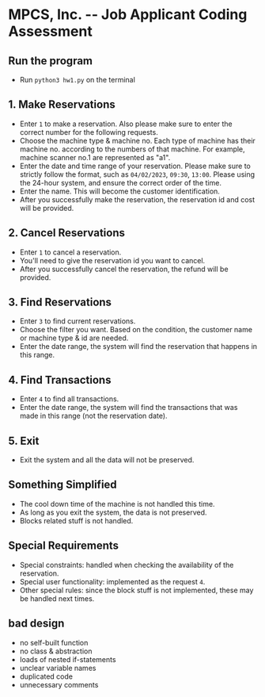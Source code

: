 # MPCS, Inc. -- Job Applicant Coding Assessment

## Run the program
- Run `python3 hw1.py` on the terminal

## 1. Make Reservations
- Enter `1` to make a reservation. Also please make sure to enter the correct number for the following requests.
- Choose the machine type & machine no. Each type of machine has their machine no. according to the numbers of that machine. For example, machine scanner no.1 are represented as "a1".
- Enter the date and time range of your reservation. Please make sure to strictly follow the format, such as `04/02/2023`, `09:30`, `13:00`. Please using the 24-hour system, and ensure the correct order of the time.
- Enter the name. This will become the customer identification.
- After you successfully make the reservation, the reservation id and cost will be provided.

## 2. Cancel Reservations
- Enter `1` to cancel a reservation.
- You'll need to give the reservation id you want to cancel.
- After you successfully cancel the reservation, the refund will be provided.

## 3. Find Reservations
- Enter `3` to find current reservations.
- Choose the filter you want. Based on the condition, the customer name or machine type & id are needed.
- Enter the date range, the system will find the reservation that happens in this range.

## 4. Find Transactions
- Enter `4` to find all transactions.
- Enter the date range, the system will find the transactions that was made in this range (not the reservation date).

## 5. Exit
- Exit the system and all the data will not be preserved.

## Something Simplified
- The cool down time of the machine is not handled this time.
- As long as you exit the system, the data is not preserved.
- Blocks related stuff is not handled.

## Special Requirements
- Special constraints: handled when checking the availability of the reservation.
- Special user functionality: implemented as the request `4`.
- Other special rules: since the block stuff is not implemented, these may be handled next times.

## bad design
- no self-built function
- no class & abstraction
- loads of nested if-statements
- unclear variable names
- duplicated code
- unnecessary comments
